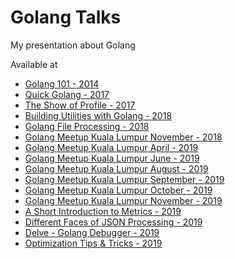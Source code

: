 # Golang Talks

My presentation about Golang

Available at

- [Golang 101 - 2014](http://go-talks.appspot.com/github.com/klrkdekira/golang-talks/2014/golang-101/101.slide)
- [Quick Golang - 2017](http://go-talks.appspot.com/github.com/klrkdekira/golang-talks/2017/quick-golang/main.slide)
- [The Show of Profile - 2017](http://go-talks.appspot.com/github.com/klrkdekira/golang-talks/2017/profiler/main.slide)
- [Building Utilities with Golang - 2018](http://go-talks.appspot.com/github.com/klrkdekira/golang-talks/2018/cli-tools/main.slide)
- [Golang File Processing - 2018](http://go-talks.appspot.com/github.com/klrkdekira/golang-talks/2018/file-processing/main.slide)
- [Golang Meetup Kuala Lumpur November - 2018](http://go-talks.appspot.com/github.com/klrkdekira/golang-talks/2018/november/main.slide)
- [Golang Meetup Kuala Lumpur April - 2019](http://go-talks.appspot.com/github.com/klrkdekira/golang-talks/2019/april/main.slide)
- [Golang Meetup Kuala Lumpur June - 2019](http://go-talks.appspot.com/github.com/klrkdekira/golang-talks/2019/june/main.slide)
- [Golang Meetup Kuala Lumpur August - 2019](http://go-talks.appspot.com/github.com/klrkdekira/golang-talks/2019/august/main.slide)
- [Golang Meetup Kuala Lumpur September - 2019](http://go-talks.appspot.com/github.com/klrkdekira/golang-talks/2019/september/main.slide)
- [Golang Meetup Kuala Lumpur October - 2019](http://go-talks.appspot.com/github.com/klrkdekira/golang-talks/2019/october/main.slide)
- [Golang Meetup Kuala Lumpur November - 2019](http://go-talks.appspot.com/github.com/klrkdekira/golang-talks/2019/november/main.slide)
- [A Short Introduction to Metrics - 2019](http://go-talks.appspot.com/github.com/klrkdekira/golang-talks/2019/metrics/main.slide)
- [Different Faces of JSON Processing - 2019](http://go-talks.appspot.com/github.com/klrkdekira/golang-talks/2019/json/main.slide)
- [Delve - Golang Debugger - 2019](http://go-talks.appspot.com/github.com/klrkdekira/golang-talks/2019/delve/main.slide)
- [Optimization Tips & Tricks - 2019](http://go-talks.appspot.com/github.com/klrkdekira/golang-talks/2019/compiler/main.slide)
